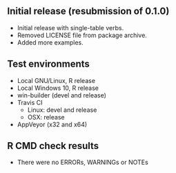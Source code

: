 
## Initial release (resubmission of 0.1.0)
* Initial release with single-table verbs.
* Removed LICENSE file from package archive.
* Added more examples.

## Test environments
* Local GNU/Linux, R release
* Local Windows 10, R release
* win-builder (devel and release)
* Travis CI
  + Linux: devel and release
  + OSX: release
* AppVeyor (x32 and x64)

## R CMD check results
* There were no ERRORs, WARNINGs or NOTEs
